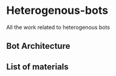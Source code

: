 # Heterogenous-bots
All the work related to heterogenous bots

## Bot Architecture

## List of materials
